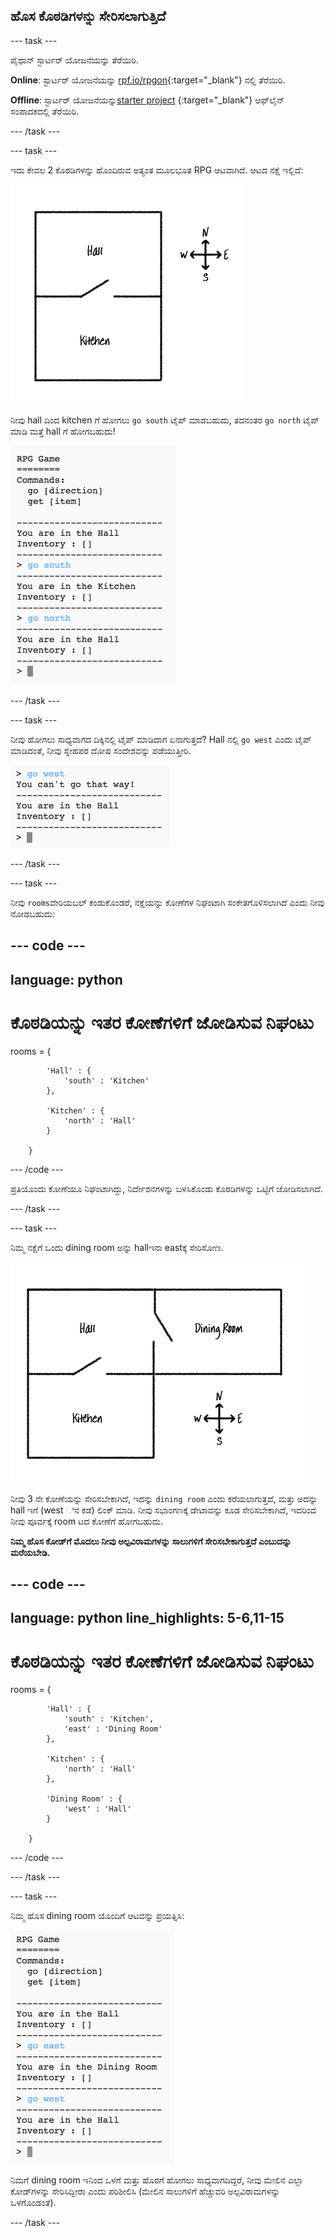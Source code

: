 ## ಹೊಸ ಕೊಠಡಿಗಳನ್ನು ಸೇರಿಸಲಾಗುತ್ತಿದೆ

--- task ---

ಪೈಥಾನ್ ಸ್ಟಾರ್ಟರ್ ಯೋಜನೆಯನ್ನು ತೆರೆಯಿರಿ.

**Online**: ಸ್ಟಾರ್ಟರ್ ಯೋಜನೆಯನ್ನು [rpf.io/rpgon](https://rpf.io/rpgon){:target="_blank"} ನಲ್ಲಿ ತೆರೆಯಿರಿ.

**Offline**: ಸ್ಟಾರ್ಟರ್ ಯೋಜನೆಯನ್ನು[starter project](https://rpf.io/p/kn-IN/rpg-go) {:target="_blank"} ಆಫ್‌ಲೈನ್ ಸಂಪಾದಕದಲ್ಲಿ ತೆರೆಯಿರಿ.

--- /task ---

--- task ---

ಇದು ಕೇವಲ 2 ಕೊಠಡಿಗಳನ್ನು ಹೊಂದಿರುವ ಅತ್ಯಂತ ಮೂಲಭೂತ RPG ಆಟವಾಗಿದೆ. ಆಟದ ನಕ್ಷೆ ಇಲ್ಲಿದೆ:

![ಸ್ಕ್ರೀನ್‍ಶಾಟ್](images/rpg-map1.png)

ನೀವು hall ದಿಂದ kitchen ಗೆ ಹೋಗಲು `go south` ಟೈಪ್ ಮಾಡಬಹುದು, ತದನಂತರ `go north` ಟೈಪ್ ಮಾಡಿ ಮತ್ತೆ hall ಗೆ ಹೋಗಬಹುದು!

![screenshot](images/rpg-controls.png)

--- /task ---

--- task ---

ನೀವು ಹೋಗಲು ಸಾಧ್ಯವಾಗದ ದಿಕ್ಕಿನಲ್ಲಿ ಟೈಪ್ ಮಾಡಿದಾಗ ಏನಾಗುತ್ತದೆ? Hall ನಲ್ಲಿ `go west` ಎಂದು ಟೈಪ್ ಮಾಡಿದಂತೆ, ನೀವು ಸ್ನೇಹಪರ ದೋಷ ಸಂದೇಶವನ್ನು ಪಡೆಯುತ್ತೀರಿ.

![screenshot](images/rpg-error.png)

--- /task ---

--- task ---

ನೀವು `rooms`ವೇರಿಯಬಲ್ ಕಂಡುಕೊಂಡರೆ, ನಕ್ಷೆಯನ್ನು ಕೋಣೆಗಳ ನಿಘಂಟಾಗಿ ಸಂಕೇತಗೊಳಿಸಲಾಗಿದೆ ಎಂದು ನೀವು ನೋಡಬಹುದು:

--- code ---
---
language: python
---
# ಕೊಠಡಿಯನ್ನು ಇತರ ಕೋಣೆಗಳಿಗೆ ಜೋಡಿಸುವ ನಿಘಂಟು
rooms = {

            'Hall' : {
                'south' : 'Kitchen'
            },

            'Kitchen' : {
                'north' : 'Hall'
            }

        }
--- /code ---

ಪ್ರತಿಯೊಂದು ಕೋಣೆಯೂ ನಿಘಂಟಾಗಿದ್ದು, ನಿರ್ದೇಶನಗಳನ್ನು ಬಳಸಿಕೊಂಡು ಕೊಠಡಿಗಳನ್ನು ಒಟ್ಟಿಗೆ ಜೋಡಿಸಲಾಗಿದೆ.

--- /task ---

--- task ---

ನಿಮ್ಮ ನಕ್ಷೆಗೆ ಒಂದು dining room ಅನ್ನು hallಇನಾ eastಕ್ಕೆ ಸೇರಿಸೋಣ.

![screenshot](images/rpg-dining.png)

ನೀವು 3 ನೇ ಕೋಣೆಯನ್ನು ಸೇರಿಸಬೇಕಾಗಿದೆ, ಇದನ್ನು `dining room` ಎಂದು ಕರೆಯಲಾಗುತ್ತದೆ, ಮತ್ತು ಅದನ್ನು hall ಇಗೆ (west ಿನ ಕಡೆ) ಲಿಂಕ್ ಮಾಡಿ. ನೀವು ಸಭಾಂಗಣಕ್ಕೆ ಡೇಟಾವನ್ನು ಕೂಡ ಸೇರಿಸಬೇಕಾಗಿದೆ, ಇದರಿಂದ ನೀವು ಪೂರ್ವಕ್ಕೆ room ಟದ ಕೋಣೆಗೆ ಹೋಗಬಹುದು.

**ನಿಮ್ಮ ಹೊಸ ಕೋಡ್‌ಗೆ ಮೊದಲು ನೀವು ಅಲ್ಪವಿರಾಮಗಳನ್ನು ಸಾಲುಗಳಿಗೆ ಸೇರಿಸಬೇಕಾಗುತ್ತದೆ ಎಂಬುದನ್ನು ಮರೆಯಬೇಡಿ.**

--- code ---
---
language: python
line_highlights: 5-6,11-15
---
# ಕೊಠಡಿಯನ್ನು ಇತರ ಕೋಣೆಗಳಿಗೆ ಜೋಡಿಸುವ ನಿಘಂಟು
rooms = {

            'Hall' : {
                'south' : 'Kitchen',
                'east' : 'Dining Room'
            },

            'Kitchen' : {
                'north' : 'Hall'
            },

            'Dining Room' : {
                'west' : 'Hall'
            }

        }
--- /code ---

--- /task ---

--- task ---

ನಿಮ್ಮ ಹೊಸ dining room ಯೊಂದಿಗೆ ಆಟವನ್ನು ಪ್ರಯತ್ನಿಸಿ:

![screenshot](images/rpg-dining-test.png)

ನಿಮಗೆ dining room ಇನಿಂದ ಒಳಗೆ ಮತ್ತು ಹೊರಗೆ ಹೋಗಲು ಸಾಧ್ಯವಾಗದಿದ್ದರೆ, ನೀವು ಮೇಲಿನ ಎಲ್ಲಾ ಕೋಡ್‌ಗಳನ್ನು ಸೇರಿಸಿದ್ದೀರಾ ಎಂದು ಪರಿಶೀಲಿಸಿ (ಮೇಲಿನ ಸಾಲುಗಳಿಗೆ ಹೆಚ್ಚುವರಿ ಅಲ್ಪವಿರಾಮಗಳನ್ನು ಒಳಗೊಂಡಂತೆ).

--- /task ---
